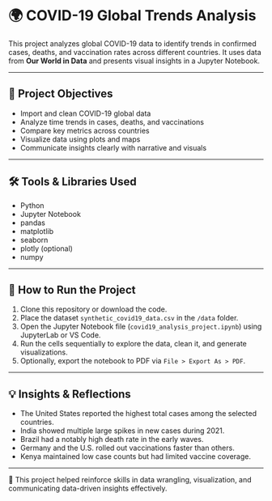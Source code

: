 # 🌍 COVID-19 Global Trends Analysis

This project analyzes global COVID-19 data to identify trends in confirmed cases, deaths, and vaccination rates across different countries. It uses data from **Our World in Data** and presents visual insights in a Jupyter Notebook.

---

## 🎯 Project Objectives

- Import and clean COVID-19 global data
- Analyze time trends in cases, deaths, and vaccinations
- Compare key metrics across countries
- Visualize data using plots and maps
- Communicate insights clearly with narrative and visuals

---

## 🛠️ Tools & Libraries Used

- Python
- Jupyter Notebook
- pandas
- matplotlib
- seaborn
- plotly (optional)
- numpy

---

## 🚀 How to Run the Project

1. Clone this repository or download the code.
2. Place the dataset `synthetic_covid19_data.csv` in the `/data` folder.
3. Open the Jupyter Notebook file (`covid19_analysis_project.ipynb`) using JupyterLab or VS Code.
4. Run the cells sequentially to explore the data, clean it, and generate visualizations.
5. Optionally, export the notebook to PDF via `File > Export As > PDF`.

---

## 💡 Insights & Reflections

- The United States reported the highest total cases among the selected countries.
- India showed multiple large spikes in new cases during 2021.
- Brazil had a notably high death rate in the early waves.
- Germany and the U.S. rolled out vaccinations faster than others.
- Kenya maintained low case counts but had limited vaccine coverage.

---

📌 This project helped reinforce skills in data wrangling, visualization, and communicating data-driven insights effectively.

